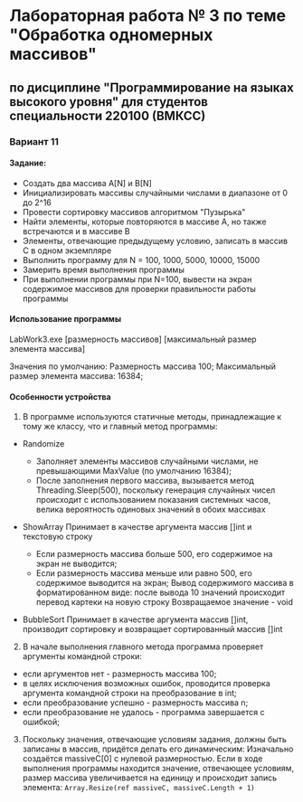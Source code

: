 # Лабораторная работа № 3 по теме "Обработка одномерных массивов"

## по дисциплине "Программирование на языках высокого уровня" для студентов специальности 220100 (ВМКСС)

### Вариант 11


#### Задание:

- Создать два массива A[N] и B[N]
- Инициализировать массивы случайными числами в диапазоне от 0 до 2^16
- Провести сортировку массивов алгоритмом "Пузырька"
- Найти элементы, которые повторяются в массиве A, но также встречаются и в массиве B
- Элементы, отвечающие предыдущему условию, записать в массив C в одном экземпляре
- Выполнить программу для N = 100, 1000, 5000, 10000, 15000 
- Замерить время выполнения программы
- При выполнении программы при N=100, вывести на экран содержимое массивов для проверки правильности работы программы

#### Использование программы
LabWork3.exe [размерность массивов] [максимальный размер элемента массива]

Значения по умолчанию: Размерность массива 100;
                       Максимальный размер элемента массива: 16384;

#### Особенности устройства
1. В программе используются статичные методы, принадлежащие к тому же классу, что и главный метод программы:

* Randomize
  * Заполняет элементы массивов случайными числами, не превышающими MaxValue (по умолчанию 16384);
  * После заполнения первого массива, вызывается метод Threading.Sleep(500), поскольку генерация случайных чисел
происходит с использованием показания системных часов, велика вероятность одиновых значений в обоих массивах

* ShowArray
Принимает в качестве аргумента массив []int и текстовую строку
  * Если размерность массива больше 500, его содержимое на экран не выводится;
  * Если размерность массива меньше или равно 500, его содержимое выводится на экран;
Вывод содержимого массива в форматированном виде: после вывода 10 значений происходит перевод картеки на новую строку
Возвращаемое значение - void

* BubbleSort
Принимает в качестве аргумента массив []int, производит сортировку и возвращает сортированный массив []int

2. В начале выполнения главного метода программа проверяет аргументы командной строки:
- если аргументов нет - размерность массива 100;
- в целях исключения возможных ошибок, проводится проверка аргумента командной строки на преобразование в int;
- если преобразование успешно - размерность массива n;
- если преобразование не удалось - программа завершается с ошибкой;

3. Поскольку значения, отвечающие условиям задания, должны быть записаны в массив, придётся делать его динамическим:
Изначально создаётся massiveC[0] с нулевой размерностью.
Если в ходе выполнения программы находится значение, отвечающее условиям, размер массива увеличивается на единицу и происходит
запись элемента:
```Array.Resize(ref massiveC, massiveC.Length + 1)```
